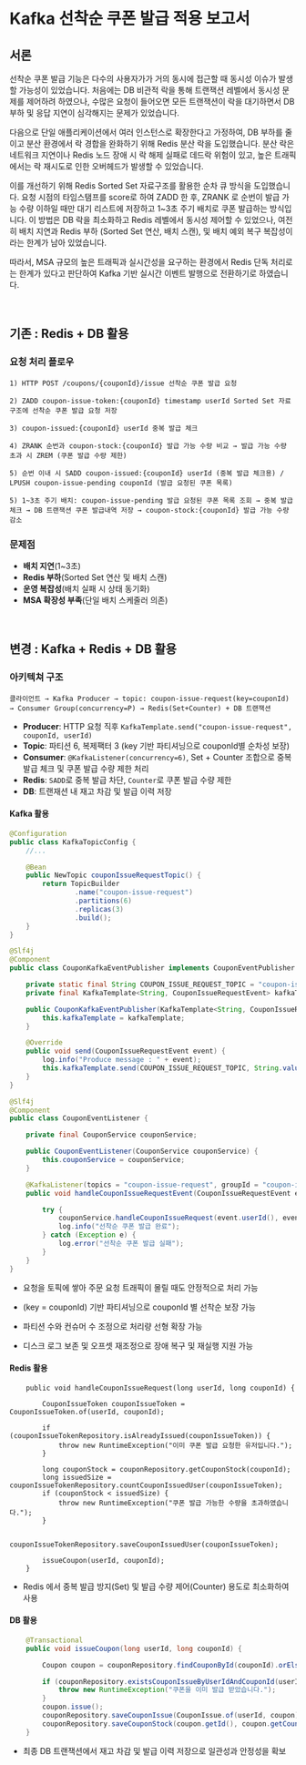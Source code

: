 # Kafka 선착순 쿠폰 발급 적용 보고서

## 서론

선착순 쿠폰 발급 기능은 다수의 사용자가가 거의 동시에 접근할 때 동시성 이슈가 발생할 가능성이 있었습니다. 처음에는 DB 비관적 락을 통해 트랜잭션 레벨에서 동시성 문제를 제어하려 하였으나, 수많은 요청이 들어오면 모든 트랜잭션이 락을 대기하면서 DB 부하 및 응답 지연이 심각해지는 문제가 있었습니다.

다음으로 단일 애플리케이션에서 여러 인스턴스로 확장한다고 가정하여, DB 부하를 줄이고 분산 환경에서 락 경합을 완화하기 위해 Redis 분산 락을 도입했습니다. 분산 락은 네트워크 지연이나 Redis 노드 장애 시 락 해제 실패로 데드락 위험이 있고, 높은 트래픽에서는 락 재시도로 인한 오버헤드가 발생할 수 있었습니다.

이를 개선하기 위해 Redis Sorted Set 자료구조를 활용한 순차 큐 방식을 도입했습니다. 요청 시점의 타임스탬프를 score로 하여 ZADD 한 후, ZRANK 로 순번이 발급 가능 수량 이하일 때만 대기 리스트에 저장하고 1~3초 주기 배치로 쿠폰 발급하는 방식입니다. 이 방법은 DB 락을 최소화하고 Redis 레벨에서 동시성 제어할 수 있었으나, 여전히 배치 지연과 Redis 부하 (Sorted Set 연산, 배치 스캔), 및 배치 예외 복구 복잡성이라는 한계가 남아 있었습니다. 

따라서, MSA 규모의 높은 트래픽과 실시간성을 요구하는 환경에서 Redis 단독 처리로는 한계가 있다고 판단하여 Kafka 기반 실시간 이벤트 발행으로 전환하기로 하였습니다.

<br>

## 기존 : Redis + DB 활용

### 요청 처리 플로우

```
1) HTTP POST /coupons/{couponId}/issue 선착순 쿠폰 발급 요청

2) ZADD coupon-issue-token:{couponId} timestamp userId Sorted Set 자료구조에 선착순 쿠폰 발급 요청 저장

3) coupon-issued:{couponId} userId 중복 발급 체크

4) ZRANK 순번과 coupon-stock:{couponId} 발급 가능 수량 비교 → 발급 가능 수량 초과 시 ZREM (쿠폰 발급 수량 제한)

5) 순번 이내 시 SADD coupon-issued:{couponId} userId (중복 발급 체크용) / LPUSH coupon-issue-pending couponId (발급 요청된 쿠폰 목록)

5) 1~3초 주기 배치: coupon-issue-pending 발급 요청된 쿠폰 목록 조회 → 중복 발급 체크 → DB 트랜잭션 쿠폰 발급내역 저장 → coupon-stock:{couponId} 발급 가능 수량 감소
```

### 문제점

- **배치 지연**(1~3초)
- **Redis 부하**(Sorted Set 연산 및 배치 스캔)
- **운영 복잡성**(배치 실패 시 상태 동기화)
- **MSA 확장성 부족**(단일 배치 스케줄러 의존)

<br>

## 변경 : Kafka + Redis + DB 활용

### 아키텍쳐 구조

```
클라이언트 → Kafka Producer → topic: coupon-issue-request(key=couponId) → Consumer Group(concurrency=P) → Redis(Set+Counter) + DB 트랜잭션
```

- **Producer**: HTTP 요청 직후 `KafkaTemplate.send("coupon-issue-request", couponId, userId)`
- **Topic**: 파티션 6, 복제팩터 3 (key 기반 파티셔닝으로 couponId별 순차성 보장)
- **Consumer**: `@KafkaListener(concurrency=6)`, Set + Counter 조합으로 중복 발급 체크 및 쿠폰 발급 수량 제한 처리
- **Redis**: `SADD`로 중복 발급 차단, `Counter`로 쿠폰 발급 수량 제한
- **DB**: 트랜재션 내 재고 차감 및 발급 이력 저장

#### Kafka 활용

```java
@Configuration
public class KafkaTopicConfig {
    //...

    @Bean
    public NewTopic couponIssueRequestTopic() {
        return TopicBuilder
                .name("coupon-issue-request")
                .partitions(6)
                .replicas(3)
                .build();
    }
}
```
```java
@Slf4j
@Component
public class CouponKafkaEventPublisher implements CouponEventPublisher {

    private static final String COUPON_ISSUE_REQUEST_TOPIC = "coupon-issue-request";
    private final KafkaTemplate<String, CouponIssueRequestEvent> kafkaTemplate;

    public CouponKafkaEventPublisher(KafkaTemplate<String, CouponIssueRequestEvent> kafkaTemplate) {
        this.kafkaTemplate = kafkaTemplate;
    }

    @Override
    public void send(CouponIssueRequestEvent event) {
        log.info("Produce message : " + event);
        this.kafkaTemplate.send(COUPON_ISSUE_REQUEST_TOPIC, String.valueOf(event.couponId()), event);
    }
}
```
```java
@Slf4j
@Component
public class CouponEventListener {

    private final CouponService couponService;

    public CouponEventListener(CouponService couponService) {
        this.couponService = couponService;
    }

    @KafkaListener(topics = "coupon-issue-request", groupId = "coupon-issue", concurrency = "6")
    public void handleCouponIssueRequestEvent(CouponIssueRequestEvent event) {

        try {
            couponService.handleCouponIssueRequest(event.userId(), event.couponId());
            log.info("선착순 쿠폰 발급 완료");
        } catch (Exception e) {
            log.error("선착순 쿠폰 발급 실패");
        }
    }
}
```

- 요청을 토픽에 쌓아 주문 요청 트래픽이 몰릴 때도 안정적으로 처리 가능

- (key = couponId) 기반 파티셔닝으로 couponId 별 선착순 보장 가능

- 파티션 수와 컨슈머 수 조정으로 처리량 선형 확장 가능

- 디스크 로그 보존 및 오프셋 재조정으로 장애 복구 및 재실행 지원 가능

#### Redis 활용

```
    public void handleCouponIssueRequest(long userId, long couponId) {

        CouponIssueToken couponIssueToken = CouponIssueToken.of(userId, couponId);

        if (couponIssueTokenRepository.isAlreadyIssued(couponIssueToken)) {
            throw new RuntimeException("이미 쿠폰 발급 요청한 유저입니다.");
        }

        long couponStock = couponRepository.getCouponStock(couponId);
        long issuedSize = couponIssueTokenRepository.countCouponIssuedUser(couponIssueToken);
        if (couponStock < issuedSize) {
            throw new RuntimeException("쿠폰 발급 가능한 수량을 초과하였습니다.");
        }

        couponIssueTokenRepository.saveCouponIssuedUser(couponIssueToken);

        issueCoupon(userId, couponId);
    }
```

- Redis 에서 중복 발급 방지(Set) 및 발급 수량 제어(Counter) 용도로 최소화하여 사용

#### DB 활용

```java
    @Transactional
    public void issueCoupon(long userId, long couponId) {

        Coupon coupon = couponRepository.findCouponById(couponId).orElseThrow(() -> new RuntimeException("존재하지 않는 쿠폰입니다."));

        if (couponRepository.existsCouponIssueByUserIdAndCouponId(userId, coupon.getId())) {
            throw new RuntimeException("쿠폰을 이미 발급 받았습니다.");
        }
        coupon.issue();
        couponRepository.saveCouponIssue(CouponIssue.of(userId, coupon));
        couponRepository.saveCouponStock(coupon.getId(), coupon.getCount());
    }
```

- 최종 DB 트랜잭션에서 재고 차감 및 발급 이력 저장으로 일관성과 안정성을 확보

